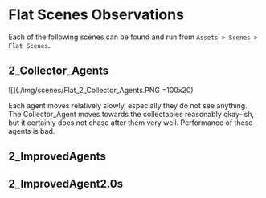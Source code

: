 # Flat Scenes Observations
Each of the following scenes can be found and run from `Assets > Scenes > Flat Scenes`. 

## 2_Collector_Agents
![](./img/scenes/Flat_2_Collector_Agents.PNG =100x20)

Each agent moves relatively slowly, especially they do not see anything. The Collector_Agent moves towards the collectables reasonably okay-ish, but it certainly does not chase after them very well. Performance of these agents is bad.

## 2_ImprovedAgents


## 2_ImprovedAgent2.0s

